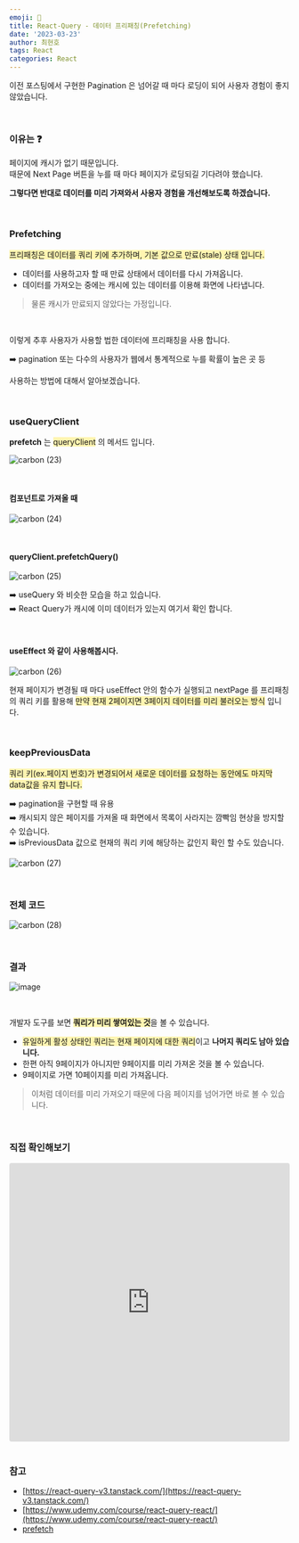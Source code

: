 ```yaml
---
emoji: 📖
title: React-Query - 데이터 프리패칭(Prefetching)
date: '2023-03-23'
author: 최현호
tags: React
categories: React
---
```


이전 포스팅에서 구현한 Pagination 은 넘어갈 때 마다 로딩이 되어 사용자 경험이 좋지 않았습니다.

<br>

### 이유는 ❓

페이지에 캐시가 없기 때문입니다. <br>
때문에 Next Page 버튼을 누를 때 마다 페이지가 로딩되길 기다려야 했습니다.

**그렇다면 반대로 데이터를 미리 가져와서 사용자 경험을 개선해보도록 하겠습니다.**

<br>

### Prefetching

<span style='background-color : #fff5b1'>프리패칭은 데이터를 쿼리 키에 추가하며, 기본 값으로 만료(stale) 상태 입니다.</span>

- 데이터를 사용하고자 할 때 만료 상태에서 데이터를 다시 가져옵니다.
- 데이터를 가져오는 중에는 캐시에 있는 데이터를 이용해 화면에 나타냅니다.

> 물론 캐시가 만료되지 않았다는 가정입니다.

<br>

이렇게 추후 사용자가 사용할 법한 데이터에 프리패칭을 사용 합니다.

➡️ pagination 또는 다수의 사용자가 웹에서 통계적으로 누를 확률이 높은 곳 등

사용하는 방법에 대해서 알아보겠습니다.

<br>

### useQueryClient

**prefetch** 는 <span style='background-color : #fff5b1'>queryClient</span> 의 메서드 입니다.

![carbon (23)](https://user-images.githubusercontent.com/87301268/226373277-5fe89965-fb97-40ab-b530-b2f15f559560.png)

<br>

#### 컴포넌트로 가져올 때

![carbon (24)](https://user-images.githubusercontent.com/87301268/226373449-e4581a82-9d30-45d6-976d-a71d6b311b85.png)

<br>

#### queryClient.prefetchQuery()

![carbon (25)](https://user-images.githubusercontent.com/87301268/226378579-a121751c-7e91-46b4-b7c1-8e7b03fe1b21.png)

➡️ useQuery 와 비슷한 모습을 하고 있습니다. <br>
➡️ React Query가 캐시에 이미 데이터가 있는지 여기서 확인 합니다.

<br>

#### useEffect 와 같이 사용해봅시다.

![carbon (26)](https://user-images.githubusercontent.com/87301268/226383004-9194723b-fefe-45ce-be03-b0938e825e7a.png)

현재 페이지가 변경될 때 마다 useEffect 안의 함수가 실행되고 nextPage 를 프리패칭의 쿼리 키를 활용해
<span style='background-color : #fff5b1'>만약 현재 2페이지면 3페이지 데이터를 미리 불러오는 방식</span> 입니다.

<br>

### keepPreviousData

<span style='background-color : #fff5b1'>쿼리 키(ex.페이지 번호)가 변경되어서 새로운 데이터를 요청하는 동안에도 마지막 data값을 유지 합니다.</span>

➡️ pagination을 구현할 때 유용 <br>
➡️ 캐시되지 않은 페이지를 가져올 때 화면에서 목록이 사라지는 깜빡임 현상을 방지할 수 있습니다. <br>
➡️ isPreviousData 값으로 현재의 쿼리 키에 해당하는 값인지 확인 할 수도 있습니다.

![carbon (27)](https://user-images.githubusercontent.com/87301268/226387960-07236132-108a-421d-9226-adeb852676d9.png)

<br>

### 전체 코드

![carbon (28)](https://user-images.githubusercontent.com/87301268/226389536-ed524134-c654-4f43-96b7-10ae70e5ef99.png)

<br>

### 결과

![image](https://user-images.githubusercontent.com/87301268/226392962-62faf56c-1acb-4b90-b941-6843f46f8d54.gif)

<br>

개발자 도구를 보면 <span style='background-color : #fff5b1'>**쿼리가 미리 쌓여있는 것**</span>을 볼 수 있습니다.

- <span style='background-color : #fff5b1'>유일하게 활성 상태인 쿼리는 현재 페이지에 대한 쿼리</span>이고 **나머지 쿼리도 남아 있습니다.**
- 한편 아직 9페이지가 아니지만 9페이지를 미리 가져온 것을 볼 수 있습니다.
- 9페이지로 가면 10페이지를 미리 가져옵니다.

> 이처럼 데이터를 미리 가져오기 때문에 다음 페이지를 넘어가면 바로 볼 수 있습니다.

<br>

### 직접 확인해보기

<iframe src="https://codesandbox.io/embed/react-query-7-oc6sx1?fontsize=14&hidenavigation=1&theme=dark"
     style="width:100%; height:500px; border:0; border-radius: 4px; overflow:hidden;"
     title="react-query-7"
     allow="accelerometer; ambient-light-sensor; camera; encrypted-media; geolocation; gyroscope; hid; microphone; midi; payment; usb; vr; xr-spatial-tracking"
     sandbox="allow-forms allow-modals allow-popups allow-presentation allow-same-origin allow-scripts"
   ></iframe>

<br>
<br>

### 참고

- [https://react-query-v3.tanstack.com/](https://react-query-v3.tanstack.com/)
- [https://www.udemy.com/course/react-query-react/](https://www.udemy.com/course/react-query-react/)
- [prefetch](https://tanstack.com/query/v4/docs/react/reference/QueryClient?from=reactQueryV3&original=https%3A%2F%2Freact-query-v3.tanstack.com%2Freference%2FQueryClient#queryclientprefetchiquery)
  <br>

```toc

```
